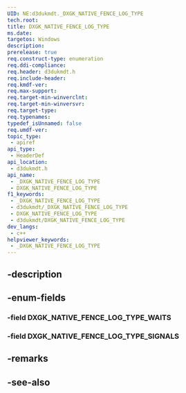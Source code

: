 ```yaml
---
UID: NE:d3dukmdt._DXGK_NATIVE_FENCE_LOG_TYPE
tech.root: 
title: DXGK_NATIVE_FENCE_LOG_TYPE
ms.date: 
targetos: Windows
description: 
prerelease: true
req.construct-type: enumeration
req.ddi-compliance: 
req.header: d3dukmdt.h
req.include-header: 
req.kmdf-ver: 
req.max-support: 
req.target-min-winverclnt: 
req.target-min-winversvr: 
req.target-type: 
req.typenames: 
typedef_isUnnamed: false
req.umdf-ver: 
topic_type:
 - apiref
api_type:
 - HeaderDef
api_location:
 - d3dukmdt.h
api_name:
 - _DXGK_NATIVE_FENCE_LOG_TYPE
 - DXGK_NATIVE_FENCE_LOG_TYPE
f1_keywords:
 - _DXGK_NATIVE_FENCE_LOG_TYPE
 - d3dukmdt/_DXGK_NATIVE_FENCE_LOG_TYPE
 - DXGK_NATIVE_FENCE_LOG_TYPE
 - d3dukmdt/DXGK_NATIVE_FENCE_LOG_TYPE
dev_langs:
 - c++
helpviewer_keywords:
 - _DXGK_NATIVE_FENCE_LOG_TYPE
---
```


## -description

## -enum-fields

### -field DXGK_NATIVE_FENCE_LOG_TYPE_WAITS

### -field DXGK_NATIVE_FENCE_LOG_TYPE_SIGNALS

## -remarks

## -see-also

